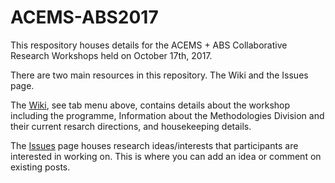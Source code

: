 # ACEMS-ABS2017
This respository houses details for the ACEMS + ABS Collaborative Research Workshops held on October 17th, 2017. 

There are two main resources in this repository. The Wiki and the Issues page.    

The [Wiki](https://github.com/ACEMS/ACEMS-ABS2017/wiki), see tab menu above, contains details about the workshop including the programme, Information about the Methodologies Division and their current resarch directions, and housekeeping details. 

The [Issues](https://github.com/ACEMS/ACEMS-ABS2017/issues) page houses research ideas/interests that participants are interested in working on. This is where you can add an idea or comment on existing posts. 


